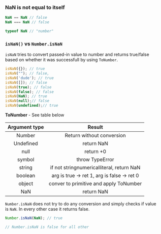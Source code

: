 
### NaN is not equal to itself

```js
NaN == NaN // false
NaN === NaN // false

typeof NaN // "number"
```



### `isNaN()` vs `Number.isNaN`

`isNaN` tries to convert passed-in value to number and returns true/false based on whether it was successfull by using `ToNumber`.

```js
isNaN({}); // true
isNaN(""); // false, 
isNaN('dude'); // true
isNaN([]); // false
isNaN(true); // false
isNaN(false); // false
isNaN(NaN); // true
isNaN(null);// false
isNaN(undefined);// true
```

**ToNumber** - See table below

| Argument type | Result |
|:---:|:-----:|
| Number | Return without conversion |
| Undefined | return NaN |
| null | return +0 |
| symbol | throw TypeError |
| string | if not stringnumericalliteral, return NaN |
| boolean | arg is true -> ret 1, arg is false -> ret 0|
| object | conver to primitive and apply ToNumber |
| NaN | return NaN |


`Number.isNaN` does not try to do any conversion and simply checks if value is `NaN`. In every other case it returns false.

```js
Number.isNaN(NaN); // true

// Number.isNaN is false for all other 
```
